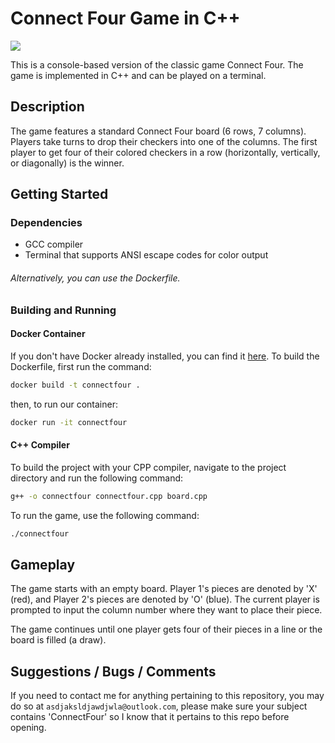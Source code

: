 # Connect Four Game in C++

![](https://i.imgur.com/TgD0cEX.png)

This is a console-based version of the classic game Connect Four. The game is implemented in C++ and can be played on a terminal.

## Description

The game features a standard Connect Four board (6 rows, 7 columns). Players take turns to drop their checkers into one of the columns. The first player to get four of their colored checkers in a row (horizontally, vertically, or diagonally) is the winner.

## Getting Started

### Dependencies

* GCC compiler
* Terminal that supports ANSI escape codes for color output
###### Alternatively, you can use the Dockerfile.

### Building and Running

#### Docker Container
If you don't have Docker already installed, you can find it [here](https://docs.docker.com/get-docker/). To build the Dockerfile, first run the command:

```bash
docker build -t connectfour .
```
then, to run our container:

```bash
docker run -it connectfour
```

#### C++ Compiler
To build the project with your CPP compiler, navigate to the project directory and run the following command:

```bash
g++ -o connectfour connectfour.cpp board.cpp
```

To run the game, use the following command:

```bash
./connectfour
```
## Gameplay

The game starts with an empty board. Player 1's pieces are denoted by 'X' (red), and Player 2's pieces are denoted by 'O' (blue). The current player is prompted to input the column number where they want to place their piece.

The game continues until one player gets four of their pieces in a line or the board is filled (a draw).

## Suggestions / Bugs / Comments
If you need to contact me for anything pertaining to this repository, you may do so at `asdjaksldjawdjwla@outlook.com`, please make sure your subject contains 'ConnectFour' so I know that it pertains to this repo before opening.
